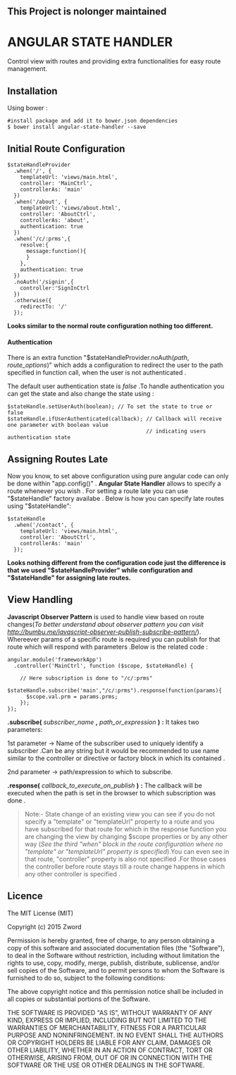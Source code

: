 ## This Project is nolonger maintained

# ANGULAR STATE HANDLER

Control view with routes and providing extra functionalities for easy route management.

## Installation

Using bower :

    #install package and add it to bower.json dependencies
    $ bower install angular-state-handler --save

## Initial Route Configuration

    $stateHandleProvider
      .when('/', {
        templateUrl: 'views/main.html',
        controller: 'MainCtrl',
        controllerAs: 'main'
      })
      .when('/about', {
        templateUrl: 'views/about.html',
        controller: 'AboutCtrl',
        controllerAs: 'about',
        authentication: true
      })
      .when('/c/:prms',{
        resolve:{
          message:function(){
          }
        },
        authentication: true
      })
      .noAuth('/signin',{
        controller:'SignInCtrl
      })
      .otherwise({
        redirectTo: '/'
      });
      
**Looks similar to the normal route configuration nothing too different.**

#### Authentication

There is an extra function "$stateHandleProvider.noAuth(*path*, *route_options*)" which adds a configuration to redirect the user to the path specified in function call, when the user is not authenticated .

The default user authentication state is *false* .To handle authentication you can get the state and also change the state using :

    $stateHandle.setUserAuth(boolean); // To set the state to true or false
    $stateHandle.ifUserAuthenticated(callback); // Callback will receive one parameter with boolean value 
                                                // indicating users authentication state

## Assigning Routes Late

Now you know, to set above configuration using pure angular code can only be done within "app.config()" . **Angular State Handler** allows to specify a route whenever you wish . For setting a route late you can use "$stateHandle" factory availabe . Below is how you can specify late routes using "$stateHandle":


    $stateHandle
      .when('/contact', {
        templateUrl: 'views/main.html',
        controller: 'AboutCtrl',
        controllerAs: 'main'
      });
      
**Looks nothing different from the configuration code just the difference is that we used "$stateHandleProvider" while configuration and "$stateHandle" for assigning late routes.**

## View Handling

**Javascript Observer Pattern** is used to handle view based on route changes(*To better understand about observer pattern you can visit http://bumbu.me/javascript-observer-publish-subscribe-pattern/*). Whereever params of a specific route is required you can publish for that route which will respond with parameters .Below is the related code :

    angular.module('frameworkApp')
      .controller('MainCtrl', function ($scope, $stateHandle) {
      
        // Here subscription is done to "/c/:prms"
        $stateHandle.subscribe('main',"/c/:prms").response(function(params){
          $scope.val.prm = params.prms;
        });
    });
    
**.subscribe(** *subscriber_name* **,** *path_or_expression* **)** **:**
 It takes two parameters:

1st parameter -> Name of the subscriber used to uniquely identify a subscriber .Can be any string but it would be recommended to use name similar to the controller or directive or factory block in which its contained .

2nd parameter -> path/expression to which to subscribe.

**.response(** *callback_to_execute_on_publish* **)** **:**
 The callback will be executed when the path is set in the browser to which subscription was done .
    
> Note:- State change of an existing view you can see if you do not specify a "template" or "templateUrl" property to a route and you have subscribed for that route for which in the response function you are changing the view by changing $scope properties or by any other way (*See the third "when" block in the route configuration where no "template" or "templateUrl" property is specified*).You can even see in that route, "controller" property is also not specified .For those cases the controller before route stays till a route change happens in which any other controller is specified .

## Licence

The MIT License (MIT)

Copyright (c) 2015 Zword

Permission is hereby granted, free of charge, to any person obtaining a copy
of this software and associated documentation files (the "Software"), to deal
in the Software without restriction, including without limitation the rights
to use, copy, modify, merge, publish, distribute, sublicense, and/or sell
copies of the Software, and to permit persons to whom the Software is
furnished to do so, subject to the following conditions:

The above copyright notice and this permission notice shall be included in all
copies or substantial portions of the Software.

THE SOFTWARE IS PROVIDED "AS IS", WITHOUT WARRANTY OF ANY KIND, EXPRESS OR
IMPLIED, INCLUDING BUT NOT LIMITED TO THE WARRANTIES OF MERCHANTABILITY,
FITNESS FOR A PARTICULAR PURPOSE AND NONINFRINGEMENT. IN NO EVENT SHALL THE
AUTHORS OR COPYRIGHT HOLDERS BE LIABLE FOR ANY CLAIM, DAMAGES OR OTHER
LIABILITY, WHETHER IN AN ACTION OF CONTRACT, TORT OR OTHERWISE, ARISING FROM,
OUT OF OR IN CONNECTION WITH THE SOFTWARE OR THE USE OR OTHER DEALINGS IN THE
SOFTWARE.
